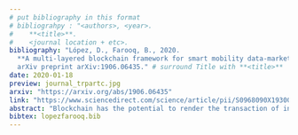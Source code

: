 ```yaml
---
# put bibliography in this format
# bibliograhpy : "<authors>, <year>.
#    **<title>**.
#    <journal location + etc>.
bibliography: "López, D., Farooq, B., 2020.
  **A multi-layered blockchain framework for smart mobility data-markets**.
  arXiv preprint arXiv:1906.06435." # surround Title with **<title>**
date: 2020-01-18
preview: journal_trpartc.jpg
arxiv: "https://arxiv.org/abs/1906.06435"
link: "https://www.sciencedirect.com/science/article/pii/S0968090X19300361"
abstract: "Blockchain has the potential to render the transaction of information more secure and transparent. Nowadays, transportation data are shared across multiple entities using heterogeneous mediums, from paper collected data to smartphone. Most of this data are stored in central servers that are susceptible to hacks. In some cases shady actors who may have access to such sources, share the mobility data with unwanted third parties. A multi-layered Blockchain framework for Smart Mobility Data-market (BSMD) is presented for addressing the associated privacy, security, management, and scalability challenges. Each participant shares their encrypted data to the blockchain network and can transact information with other participants as long as both parties agree to the transaction rules issued by the owner of the data. Data ownership, transparency, auditability and access control are the core principles of the proposed blockchain for smart mobility data-market. In a case study of real-time mobility data sharing, we demonstrate the performance of BSMD on a 370 nodes blockchain running on heterogeneous and geographicallyseparated devices communicating on a physical network. We also demonstrate how BSMD ensures the cybersecurity and privacy of individual by safeguarding against spoofing and message interception attacks and providing information access management control."
bibtex: lopezfarooq.bib
---
```


